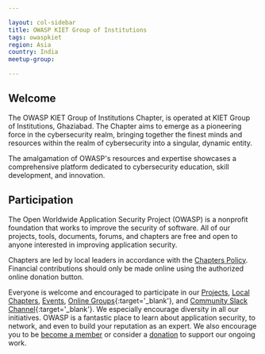 ```yaml
---

layout: col-sidebar
title: OWASP KIET Group of Institutions
tags: owaspkiet
region: Asia
country: India
meetup-group:

---
```


## Welcome
The OWASP KIET Group of Institutions Chapter, is operated at KIET Group of Institutions, Ghaziabad. The Chapter aims to emerge as a pioneering force in the cybersecurity realm, bringing together the finest minds and resources within the realm of cybersecurity into a singular, dynamic entity.

The amalgamation of OWASP's resources and expertise showcases a comprehensive platform dedicated to cybersecurity education, skill development, and innovation.


## Participation
The Open Worldwide Application Security Project (OWASP) is a nonprofit foundation that works to improve the security of software. All of our projects, tools, documents, forums, and chapters are free and open to anyone interested in improving application security. 

Chapters are led by local leaders in accordance with the [Chapters Policy](/www-policy/operational/chapters). Financial contributions should only be made online using the authorized online donation button. 

Everyone is welcome and encouraged to participate in our [Projects](/projects/), [Local Chapters](/chapters/), [Events](/events/), [Online Groups](https://groups.google.com/a/owasp.com/){:target='_blank'}, and [Community Slack Channel](https://owasp.slack.com/){:target='_blank'}. We especially encourage diversity in all our initiatives. OWASP is a fantastic place to learn about application security, to network, and even to build your reputation as an expert. We also encourage you to be [become a member](/membership/) or consider a [donation](/donate/) to support our ongoing work.
